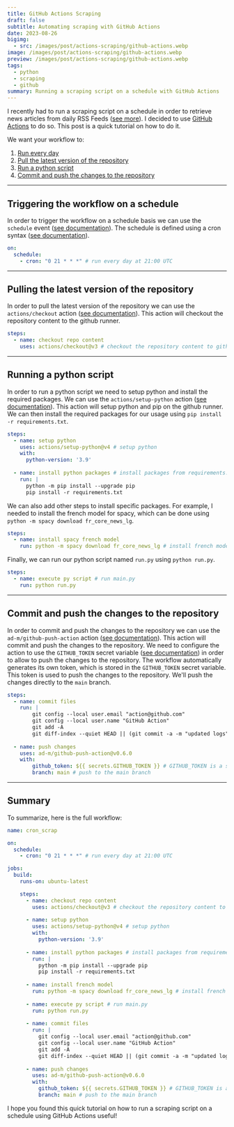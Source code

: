 ```yaml
---
title: GitHub Actions Scraping
draft: false
subtitle: Automating scraping with GitHub Actions
date: 2023-08-26
bigimg:
  - src: /images/post/actions-scraping/github-actions.webp
image: /images/post/actions-scraping/github-actions.webp
preview: /images/post/actions-scraping/github-actions.webp
tags:
  - python
  - scraping
  - github
summary: Running a scraping script on a schedule with GitHub Actions
---
```


I recently had to run a scraping script on a schedule in order to retrieve news articles from daily RSS Feeds ([see more](/post/rsstrend)). I decided to use [GitHub Actions](https://github.com/features/actions) to do so. This post is a quick tutorial on how to do it. 

We want your workflow to:

1. [Run every day](#triggering-the-workflow-on-a-schedule)
2. [Pull the latest version of the repository](#pulling-the-latest-version-of-the-repository)
3. [Run a python script](#running-a-python-script)
4. [Commit and push the changes to the repository](#commit-and-push-the-changes-to-the-repository)

---

## Triggering the workflow on a schedule

In order to trigger the workflow on a schedule basis we can use the `schedule` event ([see documentation](https://docs.github.com/en/actions/reference/events-that-trigger-workflows#scheduled-events)). The schedule is defined using a cron syntax ([see documentation](https://docs.github.com/en/actions/reference/events-that-trigger-workflows#schedule)).

```yaml
on:
  schedule:
    - cron: "0 21 * * *" # run every day at 21:00 UTC
```

---

## Pulling the latest version of the repository

In order to pull the latest version of the repository we can use the `actions/checkout` action ([see documentation](https://github.com/actions/checkout)). This action will checkout the repository content to the github runner.

```yaml
steps:
  - name: checkout repo content
    uses: actions/checkout@v3 # checkout the repository content to github runner.
```

---

## Running a python script

In order to run a python script we need to setup python and install the required packages. We can use the `actions/setup-python` action ([see documentation](https://github.com/actions/setup-python)). This action will setup python and pip on the github runner. We can then install the required packages for our usage using `pip install -r requirements.txt`.

```yaml
steps:
  - name: setup python
    uses: actions/setup-python@v4 # setup python
    with:
      python-version: '3.9'
      
  - name: install python packages # install packages from requirements.txt
    run: |
      python -m pip install --upgrade pip
      pip install -r requirements.txt
```

We can also add other steps to install specific packages. For example, I needed to install the french model for spacy, which can be done using `python -m spacy download fr_core_news_lg`.

```yaml
steps:
  - name: install spacy french model
    run: python -m spacy download fr_core_news_lg # install french model for spacy (used by my script)
```

Finally, we can run our python script named `run.py` using `python run.py`.

```yaml
steps:
  - name: execute py script # run main.py
    run: python run.py
```

---

## Commit and push the changes to the repository

In order to commit and push the changes to the repository we can use the `ad-m/github-push-action` action ([see documentation](https://github.com/ad-m/github-push-action)). This action will commit and push the changes to the repository. We need to configure the action to use the `GITHUB_TOKEN` secret variable ([see documentation](https://docs.github.com/en/actions/security-guides/automatic-token-authentication)) in order to allow to push the changes to the repository.
The workflow automatically generates its own token, which is stored in the `GITHUB_TOKEN` secret variable. This token is used to push the changes to the repository. We'll push the changes directly to the `main` branch.

```yaml
steps:
  - name: commit files
    run: |
        git config --local user.email "action@github.com"
        git config --local user.name "GitHub Action"
        git add -A
        git diff-index --quiet HEAD || (git commit -a -m "updated logs" --allow-empty)
          
  - name: push changes
    uses: ad-m/github-push-action@v0.6.0
    with:
        github_token: ${{ secrets.GITHUB_TOKEN }} # GITHUB_TOKEN is a secret variable that is automatically generated by GitHub Actions
        branch: main # push to the main branch
```

---

## Summary

To summarize, here is the full workflow:

```yaml
name: cron_scrap

on:
  schedule:
    - cron: "0 21 * * *" # run every day at 21:00 UTC

jobs:
  build:
    runs-on: ubuntu-latest

    steps:
      - name: checkout repo content
        uses: actions/checkout@v3 # checkout the repository content to github runner.
        
      - name: setup python
        uses: actions/setup-python@v4 # setup python
        with:
          python-version: '3.9'
          
      - name: install python packages # install packages from requirements.txt
        run: |
          python -m pip install --upgrade pip
          pip install -r requirements.txt 
          
      - name: install french model
        run: python -m spacy download fr_core_news_lg # install french model for spacy (used by my script)
        
      - name: execute py script # run main.py
        run: python run.py
          
      - name: commit files
        run: |
          git config --local user.email "action@github.com"
          git config --local user.name "GitHub Action"
          git add -A
          git diff-index --quiet HEAD || (git commit -a -m "updated logs" --allow-empty)
          
      - name: push changes
        uses: ad-m/github-push-action@v0.6.0
        with:
          github_token: ${{ secrets.GITHUB_TOKEN }} # GITHUB_TOKEN is a secret variable that is automatically generated by GitHub Actions
          branch: main # push to the main branch
```

I hope you found this quick tutorial on how to run a scraping script on a schedule using GitHub Actions useful!